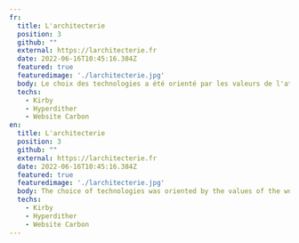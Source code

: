 ```yaml
---
fr:
  title: L'architecterie
  position: 3
  github: ""
  external: https://larchitecterie.fr
  date: 2022-06-16T10:45:16.384Z
  featured: true
  featuredimage: './larchitecterie.jpg'
  body: Le choix des technologies a été orienté par les valeurs de l'atelier et le traitement des images a été pensé afin de réduire au maximum l'empreinte du site, ce traitement permettant de réduire le poids des images jusqu'à 10 fois. La principale contrainte a été le temps de réalisation, car il a dû être produit en 3 jours (Ui + dev). Il reste - largement :) - perfectible.
  techs:
    - Kirby
    - Hyperdither
    - Website Carbon
en:
  title: L'architecterie
  position: 3
  github: ""
  external: https://larchitecterie.fr
  date: 2022-06-16T10:45:16.384Z
  featured: true
  featuredimage: './larchitecterie.jpg'
  body: The choice of technologies was oriented by the values of the workshop. We thought to process the images to reduce the footprint of the site. This action allowed to reduce the weight of images up to 10 times while maintaining consistency among all media. The main constraint was the time of realization, because it had to be produced in 3 days (Ui + dev). It remains – largely :) – perfectible.
  techs:
    - Kirby
    - Hyperdither
    - Website Carbon
---
```

